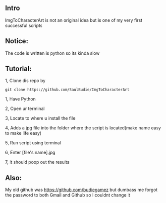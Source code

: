 ## Intro
ImgToCharacterArt is not an original idea but is one of  my very first successful scripts


## Notice:
The code is written is python so its kinda slow 


## Tutorial:

1,
Clone dis repo by
```
git clone https://github.com/SaulBudie/ImgToCharacterArt
```

1, Have Python

2, Open ur terminal

3, Locate to where u install the file

4, Adds a jpg file into the folder where the script is located(make name easy to make life easy)

5, Run script using terminal

6, Enter [file's name].jpg

7, It should poop out the results

## Also:

My old github was https://github.com/budiegamez but dumbass me forgot the password to both Gmail and Github so I couldnt change it
